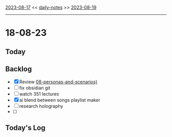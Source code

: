 [2023-08-17](daily_notes/2023-08-17) << [daily-notes](notes/daily-notes.md) >> [2023-08-19](daily_notes/2023-08-19)

---
# 18-08-23

## Today


## Backlog
- [x] Review [08-personas-and-scenarios)](notes/08-personas-and-scenarios.md)
- [ ] fix obsidian git
- [ ] watch 351 lectures
- [x] ai blend between songs playlist maker 
- [ ] research holography
- [ ] 

## Today's Log
